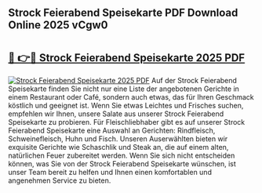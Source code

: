 ## Strock Feierabend Speisekarte PDF Download Online 2025 vCgw0

# <h2><a href="http://gca70n0.nevu.top/?p=Strock+Feierabend+Speisekarte">🔗 👉🔴 Strock Feierabend Speisekarte 2025 PDF</a></h2>

[![Strock Feierabend Speisekarte 2025 PDF](https://i.imgur.com/dBaPXMq.png)](http://gca70n0.nevu.top/?p=Strock+Feierabend+Speisekarte)
Auf der Strock Feierabend Speisekarte finden Sie nicht nur eine Liste der angebotenen Gerichte in einem Restaurant oder Café, sondern auch etwas, das für Ihren Geschmack köstlich und geeignet ist. Wenn Sie etwas Leichtes und Frisches suchen, empfehlen wir Ihnen, unsere Salate aus unserer Strock Feierabend Speisekarte zu probieren. Für Fleischliebhaber gibt es auf unserer Strock Feierabend Speisekarte eine Auswahl an Gerichten: Rindfleisch, Schweinefleisch, Huhn und Fisch. Unseren Auserwählten bieten wir exquisite Gerichte wie Schaschlik und Steak an, die auf einem alten, natürlichen Feuer zubereitet werden. Wenn Sie sich nicht entscheiden können, was Sie von der Strock Feierabend Speisekarte wünschen, ist unser Team bereit zu helfen und Ihnen einen komfortablen und angenehmen Service zu bieten.
